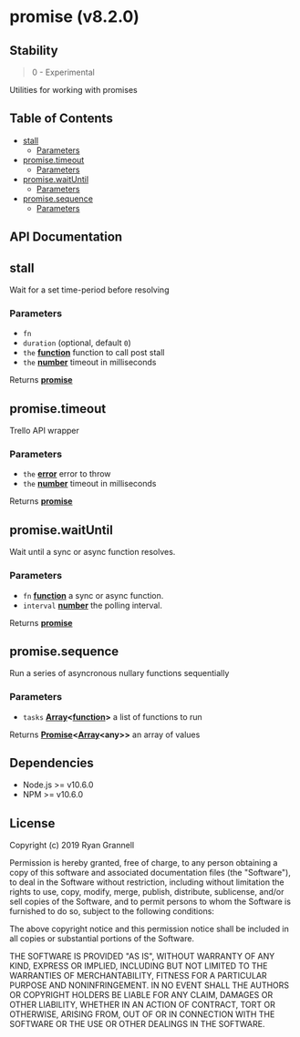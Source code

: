 
# promise (v8.2.0)

## Stability

> 0 - Experimental

Utilities for working with promises



## Table of Contents

- [stall](#stall)
  * [Parameters](#parameters)
- [promise.timeout](#promisetimeout)
  * [Parameters](#parameters-1)
- [promise.waitUntil](#promisewaituntil)
  * [Parameters](#parameters-2)
- [promise.sequence](#promisesequence)
  * [Parameters](#parameters-3)

## API Documentation

<!-- Generated by documentation.js. Update this documentation by updating the source code. -->

## stall

Wait for a set time-period before resolving

### Parameters

-   `fn`  
-   `duration`   (optional, default `0`)
-   `the` **[function][1]** function to call post stall
-   `the` **[number][2]** timeout in milliseconds

Returns **[promise][3]** 

## promise.timeout

Trello API wrapper

### Parameters

-   `the` **[error][4]** error to throw
-   `the` **[number][2]** timeout in milliseconds

Returns **[promise][3]** 

## promise.waitUntil

Wait until a sync or async function resolves.

### Parameters

-   `fn` **[function][1]** a sync or async function.
-   `interval` **[number][2]** the polling interval.

Returns **[promise][3]** 

## promise.sequence

Run a series of asyncronous nullary functions sequentially

### Parameters

-   `tasks` **[Array][5]&lt;[function][1]>** a list of functions to run

Returns **[Promise][3]&lt;[Array][5]&lt;any>>** an array of values

[1]: https://developer.mozilla.org/docs/Web/JavaScript/Reference/Statements/function

[2]: https://developer.mozilla.org/docs/Web/JavaScript/Reference/Global_Objects/Number

[3]: https://developer.mozilla.org/docs/Web/JavaScript/Reference/Global_Objects/Promise

[4]: https://developer.mozilla.org/docs/Web/JavaScript/Reference/Global_Objects/Error

[5]: https://developer.mozilla.org/docs/Web/JavaScript/Reference/Global_Objects/Array


## Dependencies

- Node.js >= v10.6.0
- NPM >= v10.6.0

## License

Copyright (c) 2019 Ryan Grannell

Permission is hereby granted, free of charge, to any person obtaining a copy of this software and associated documentation files (the "Software"), to deal in the Software without restriction, including without limitation the rights to use, copy, modify, merge, publish, distribute, sublicense, and/or sell copies of the Software, and to permit persons to whom the Software is furnished to do so, subject to the following conditions:

The above copyright notice and this permission notice shall be included in all copies or substantial portions of the Software.

THE SOFTWARE IS PROVIDED "AS IS", WITHOUT WARRANTY OF ANY KIND, EXPRESS OR IMPLIED, INCLUDING BUT NOT LIMITED TO THE WARRANTIES OF MERCHANTABILITY, FITNESS FOR A PARTICULAR PURPOSE AND NONINFRINGEMENT. IN NO EVENT SHALL THE AUTHORS OR COPYRIGHT HOLDERS BE LIABLE FOR ANY CLAIM, DAMAGES OR OTHER LIABILITY, WHETHER IN AN ACTION OF CONTRACT, TORT OR OTHERWISE, ARISING FROM, OUT OF OR IN CONNECTION WITH THE SOFTWARE OR THE USE OR OTHER DEALINGS IN THE SOFTWARE.

